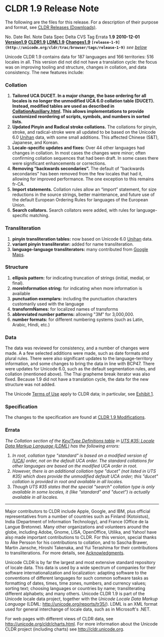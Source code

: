 # CLDR 1.9 Release Note

The following are the files for this release. For a description of their purpose
and format, see [CLDR Releases (Downloads)](index.md).

No. Date Rel. Note Data Spec Delta CVS Tag Errata **1.9** **2010-12-01**
**[Version1.9](cldr-1-9.md)**
**[CLDR1.9](http://unicode.org/Public/cldr/1.9.0/)**
**[LDML1.9](http://www.unicode.org/reports/tr35/tr35-17.html)**
**[Changes1.9](http://unicode.org/cldr/trac/query?status=closed&order=priority&milestone=1.9m1&milestone=1.9m2&milestone=1.9RC)**
**`[release-1-9](http://unicode.org/cldr/trac/browser/tags/release-1-9)`** *see
[below](#Errata)*

Unicode CLDR 1.9 contains data for 187 languages and 166 territories: 516
locales in all. This version did not did not have a translation cycle: the focus
was on improving tooling and structure, changes in collation, and data
consistency. The new features include:

### Collation

1.  ****Tailored UCA DUCET.** In a major change, the base ordering for all
    locales is no longer the unmodified UCA 6.0 collation table (DUCET).
    Instead, modified tables are used as described in
    [CollationAuxiliary.html](http://www.unicode.org/Public/UCA/6.0.0/CollationAuxiliary.html).
    This allows implementations to provide customized reordering of scripts,
    symbols, and numbers in sorted lists.**
2.  **Updated Pinyin and Radical stroke collations.** The collations for pinyin,
    stroke, and radical-stroke were all updated to be based on the Unicode 6.0
    [Unihan](http://unicode.org/reports/tr38/) data, with some small additions.
    This affected Chinese (S&T), Japanese, and Korean.
3.  **Locale-specific updates and fixes:** Over 44 other languages had changes
    in collation. In most cases the changes were minor; often confirming
    collation sequences that had been draft. In some cases there were
    significant enhancements or corrections.
4.  **Removing “backwards secondaries”.** The default of "backwards secondaries"
    has been removed from the few locales that had it, allowing for improved
    performance. The one exception to this remains fr-CA.
5.  **Import statements.** Collation rules allow an “import” statement, for size
    reductions in the source strings, better maintenance, and future use of the
    default European Ordering Rules for languages of the European Union.
6.  **Search collators.** Search collators were added, with rules for
    language-specific matching.

### Transliteration

1.  **pinyin transliteration tables:** now based on Unicode 6.0
    [Unihan](http://unicode.org/reports/tr38/) data.
2.  **variant pinyin transliterator:** added for name transliteration.
3.  **language-language transliterators:** many contributed from [Google
    Maps](http://google-opensource.blogspot.com/2010/10/greetings-from-santa-kurara-kariforunia.html).

### Structure

1.  **ellipsis pattern:** for indicating truncation of strings (initial, medial,
    or final).
2.  **moreInformation string:** for indicating when more information is
    available
3.  **punctuation exemplars:** including the punctuation characters customarily
    used with the language
4.  **transformNames:** for localized names of transforms
5.  **abbreviated number patterns:** allowing "3M" for 3,000,000.
6.  **number formats:** for different numbering systems (such as Latin, Arabic,
    Hindi, etc.)

### Data

The data was reviewed for consistency, and a number of changes were made. A a
few selected additions were made, such as date formats and plural rules. There
were also significant updates to the language-territory information, and some
changes to bring the data in line with BCP47. There were updates for Unicode
6.0, such as the default segmentation rules, and collation (mentioned above).
The Thai grapheme break iterator was also fixed. Because 1.9 did not have a
translation cycle, the data for the new structure was not added.

The Unicode [Terms of Use](http://unicode.org/copyright.html) apply to CLDR
data; in particular, see [Exhibit
1](http://unicode.org/copyright.html#Exhibit1).

### Specification

The changes to the specification are found at [CLDR 1.9
Modifications](http://www.unicode.org/reports/tr35/tr35-17.html#Modifications).

### Errata

*The Collation section of the [Key/Type Definitions
table](http://www.unicode.org/reports/tr35/index.html#Key_Type_Definitions) in
[UTS #35: Locale Data Markup Language
(LDML)](http://www.unicode.org/reports/tr35/) has the following errors:*

1.  *In root, collation type "standard" is based on a modified version of
    \[[UCA](http://www.unicode.org/reports/tr41/#UTS10)\] order, not on the
    default UCA order. The standard collations for other languages are based on
    the modified UCA order in root.*
2.  *However, there is an additional collation type "ducet" (not listed in UTS
    #35) which does provide the unmodified default UCA order; this "ducet"
    collation is provided in root and available in all locales.*
3.  *Though UTS #35 states that the special "search" collation type is only
    available in some locales, it (like "standard" and "ducet") is actually
    available in all locales.*

---

Major contributors to CLDR include Apple, Google, and IBM, plus official
representatives from a number of countries such as Finland (Kotoistus), India
(Department of Information Technology), and France (Office de la Langue
Bretonne). Many other organizations and volunteers around the globe, including
Adobe, Gnome, LISA, OpenOffice, Utilika, and Yahoo! have also made important
contributions to CLDR. For this version, special thanks to Åke Persson for his
contributions to collation, and to Sascha Brawer, Martin Jansche, Hiroshi
Takenaka, and Yui Terashima for their contributions to transliterations. For
more details, see [Acknowledgments](../acknowledgments.md).

Unicode CLDR is by far the largest and most extensive standard repository of
locale data. This data is used by a wide spectrum of companies for their
software internationalization and localization: adapting software to the
conventions of different languages for such common software tasks as formatting
of dates, times, time zones, numbers, and currency values; sorting text;
choosing languages or countries by name; transliterating different alphabets;
and many others. Unicode CLDR 1.9 is part of the Unicode locale data project,
together with the *Unicode Locale Data Markup Language* (LDML:
<http://unicode.org/reports/tr35/>). LDML is an XML format used for general
interchange of locale data, such as in Microsoft's .NET.

For web pages with different views of CLDR data, see
<http://unicode.org/cldr/charts.html>. For more information about the Unicode
CLDR project (including charts) see <http://cldr.unicode.org>.

